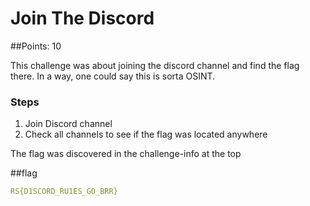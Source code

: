 # Join The Discord
##Points: 10

This challenge was about joining the discord channel and find the flag there. In a way,
one could say this is sorta OSINT.


### Steps
1. Join Discord channel
2. Check all channels to see if the flag was located anywhere


The flag was discovered in the challenge-info at the top

##flag
```yaml
RS{D1SCORD_RU1ES_GO_BRR}
```